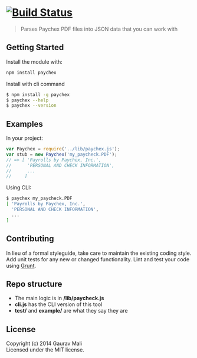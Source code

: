 #  [![Build Status](https://secure.travis-ci.org/GMali/paychex.png?branch=master)](http://travis-ci.org/GMali/paychex)

> Parses Paychex PDF files into JSON data that you can work with



## Getting Started

Install the module with:
```sh
npm install paychex
```

Install with cli command

```sh
$ npm install -g paychex
$ paychex --help
$ paychex --version
```



## Examples

In your project:
```javascript
var Paychex = require('../lib/paychex.js');
var stub = new Paychex('my_paycheck.PDF');
// => [ 'Payrolls by Paychex, Inc.',
//      'PERSONAL AND CHECK INFORMATION',
//      ...
//     ]
```

Using CLI:
```sh
$ paychex my_paycheck.PDF
[ 'Payrolls by Paychex, Inc.',
  'PERSONAL AND CHECK INFORMATION',
  ...
]
```



## Contributing

In lieu of a formal styleguide, take care to maintain the existing coding style. Add unit tests for any new or changed functionality. Lint and test your code using [Grunt](http://gruntjs.com).



## Repo structure

 - The main logic is in __/lib/paycheck.js__
 - __cli.js__ has the CLI version of this tool
 - __test/__ and __example/__ are what they say they are



## License

Copyright (c) 2014 Gaurav Mali  
Licensed under the MIT license.
